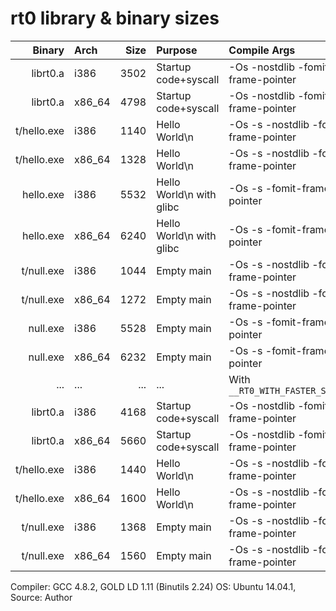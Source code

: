 # rt0 library & binary sizes

| Binary      | Arch   | Size | Purpose                  | Compile Args                          |
-------------:|:-------|-----:|:-------------------------|:--------------------------------------|
| librt0.a    | i386   | 3502 | Startup code+syscall     | -Os -nostdlib -fomit-frame-pointer    |
| librt0.a    | x86_64 | 4798 | Startup code+syscall     | -Os -nostdlib -fomit-frame-pointer    |
| t/hello.exe | i386   | 1140 | Hello World\n            | -Os -s -nostdlib -fomit-frame-pointer |
| t/hello.exe | x86_64 | 1328 | Hello World\n            | -Os -s -nostdlib -fomit-frame-pointer |
| hello.exe   | i386   | 5532 | Hello World\n with glibc | -Os -s -fomit-frame-pointer           |
| hello.exe   | x86_64 | 6240 | Hello World\n with glibc | -Os -s -fomit-frame-pointer           |
| t/null.exe  | i386   | 1044 | Empty main               | -Os -s -nostdlib -fomit-frame-pointer |
| t/null.exe  | x86_64 | 1272 | Empty main               | -Os -s -nostdlib -fomit-frame-pointer |
| null.exe    | i386   | 5528 | Empty main               | -Os -s -fomit-frame-pointer           |
| null.exe    | x86_64 | 6232 | Empty main               | -Os -s -fomit-frame-pointer           |
| ...         | ...    | ...  | ...                      | With `__RT0_WITH_FASTER_SYSCALL__`    |
| librt0.a    | i386   | 4168 | Startup code+syscall     | -Os -nostdlib -fomit-frame-pointer    |
| librt0.a    | x86_64 | 5660 | Startup code+syscall     | -Os -nostdlib -fomit-frame-pointer    |
| t/hello.exe | i386   | 1440 | Hello World\n            | -Os -s -nostdlib -fomit-frame-pointer |
| t/hello.exe | x86_64 | 1600 | Hello World\n            | -Os -s -nostdlib -fomit-frame-pointer |
| t/null.exe  | i386   | 1368 | Empty main               | -Os -s -nostdlib -fomit-frame-pointer |
| t/null.exe  | x86_64 | 1560 | Empty main               | -Os -s -nostdlib -fomit-frame-pointer |

Compiler: GCC 4.8.2, GOLD LD 1.11 (Binutils 2.24) OS: Ubuntu 14.04.1, Source: Author
